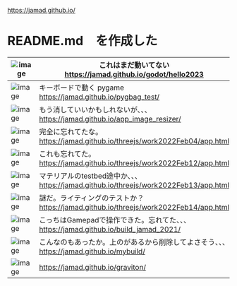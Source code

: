 https://jamad.github.io/

# README.md　を作成した


![image](https://github.com/jamad/jamad.github.io/assets/949913/90021531-0d25-4283-b5bb-20eb3e41801c)| これはまだ動いてない https://jamad.github.io/godot/hello2023
-|-
![image](https://github.com/jamad/jamad.github.io/assets/949913/b877c150-25e0-481a-bac8-1981c3a63441)| キーボードで動く pygame https://jamad.github.io/pygbag_test/
![image](https://github.com/jamad/jamad.github.io/assets/949913/3443c5a8-2c19-4d60-be26-59f7f5ab671e)| もう消していいかもしれないが、、、 https://jamad.github.io/app_image_resizer/
![image](https://github.com/jamad/jamad.github.io/assets/949913/62076f4c-1f54-46df-ae56-11bf3fa1ed0c)| 完全に忘れてたな。https://jamad.github.io/threejs/work2022Feb04/app.html
![image](https://github.com/jamad/jamad.github.io/assets/949913/ab63275f-6831-4ae1-9a05-ba8b32b633e0)| これも忘れてた。https://jamad.github.io/threejs/work2022Feb12/app.html
![image](https://github.com/jamad/jamad.github.io/assets/949913/cf7788fe-3fa9-4b53-8920-18a7dc263f2a)| マテリアルのtestbed途中か、、、 https://jamad.github.io/threejs/work2022Feb13/app.html
![image](https://github.com/jamad/jamad.github.io/assets/949913/879b2d64-191b-46f1-85af-25d5b32f6523)| 謎だ。ライティングのテストか？ https://jamad.github.io/threejs/work2022Feb14/app.html
![image](https://github.com/jamad/jamad.github.io/assets/949913/79c4c4cc-e770-49e6-b881-03fb2af59a1a)| こっちはGamepadで操作できた。忘れてた、、、 https://jamad.github.io/build_jamad_2021/
![image](https://github.com/jamad/jamad.github.io/assets/949913/9eaa419e-81bb-42ab-ba1f-594ad0730c48) | こんなのもあったか。上のがあるから削除してよさそう、、、 https://jamad.github.io/mybuild/
![image](https://github.com/jamad/jamad.github.io/assets/949913/abb7f120-1fbd-4968-bb26-705be8904568)| https://jamad.github.io/graviton/
